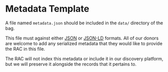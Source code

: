 # Metadata Template

A file named `metadata.json` should be included in the `data/` directory of the bag.

This file must against either [JSON]("http://www.json.org/") or [JSON-LD]("http://json-ld.org/") formats. All of our donors are welcome to add any serialized metadata that they would like to provide the RAC in this file.

The RAC will not index this metadata or include it in our discovery platform, but we will preserve it alongside the records that it pertains to.
